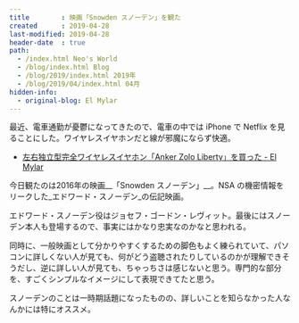 ```yaml
---
title        : 映画「Snowden スノーデン」を観た
created      : 2019-04-28
last-modified: 2019-04-28
header-date  : true
path:
  - /index.html Neo's World
  - /blog/index.html Blog
  - /blog/2019/index.html 2019年
  - /blog/2019/04/index.html 04月
hidden-info:
  - original-blog: El Mylar
---
```


最近、電車通勤が憂鬱になってきたので、電車の中では iPhone で Netflix を見ることにした。ワイヤレスイヤホンだと線が邪魔にならず快適。

- [左右独立型完全ワイヤレスイヤホン「Anker Zolo Liberty」を買った - El Mylar](http://neos21.hateblo.jp/entry/2018/11/06/113000)

今日観たのは2016年の映画__「Snowden スノーデン」__。NSA の機密情報をリークした_エドワード・スノーデン_の伝記映画。

エドワード・スノーデン役はジョセフ・ゴードン・レヴィット。最後にはスノーデン本人も登場するので、事実にはかなり忠実なのかなと思われる。

同時に、一般映画として分かりやすくするための脚色もよく練られていて、パソコンに詳しくない人が見ても、何がどう盗聴されたりしているのかが理解できそうだし、逆に詳しい人が見ても、ちゃっちさは感じないと思う。専門的な部分を、すごくシンプルなイメージにして表現できてたと思う。

スノーデンのことは一時期話題になったものの、詳しいことを知らなかった人なんかには特にオススメ。
